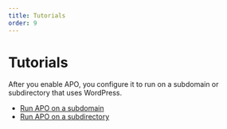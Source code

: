 ```yaml
---
title: Tutorials
order: 9
---
```


# Tutorials

After you enable APO, you configure it to run on a subdomain or subdirectory that uses WordPress.

- [Run APO on a subdomain](/subdomain-subdirectories#run-apo-on-a-subdomain)
- [Run APO on a subdirectory](/subdomain-subdirectories#run-apo-on-a-subdirectory)
